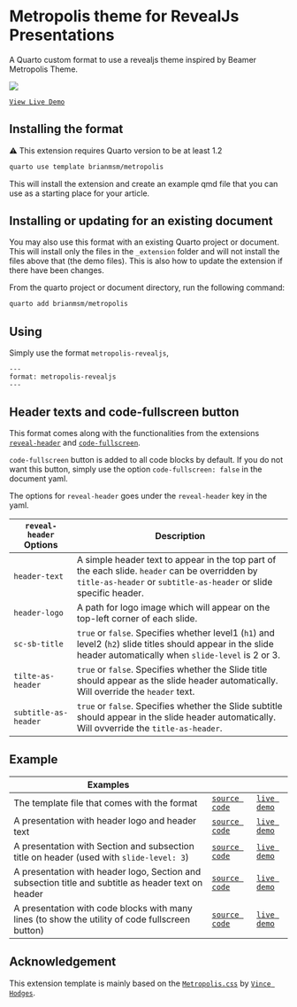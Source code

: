# Metropolis theme for RevealJs Presentations

A Quarto custom format to use a revealjs theme inspired by Beamer Metropolis Theme.

![](metropolis_theme.gif)

[`View Live Demo`](https://shafayetshafee.github.io/metropolis/example_gif.html)

## Installing the format

:warning: This extension requires Quarto version to be at least 1.2

```bash
quarto use template brianmsm/metropolis
```

This will install the extension and create an example qmd file that you can use as a starting place for your article.


## Installing or updating for an existing document

You may also use this format with an existing Quarto project or document. This will install only the files in the `_extension` folder and will not install the files above that (the demo files). This is also how to update the extension if there have been changes.

From the quarto project or document directory, run the following command:

```bash
quarto add brianmsm/metropolis
```

## Using

Simply use the format `metropolis-revealjs`,

```
---
format: metropolis-revealjs
---
```

## Header texts and code-fullscreen button

This format comes along with the functionalities from the extensions [`reveal-header`](https://github.com/shafayetShafee/reveal-header) and [`code-fullscreen`](https://github.com/shafayetShafee/code-fullscreen).

`code-fullscreen` button is added to all code blocks by default. If you do not want this button, simply use the option `code-fullscreen: false` in the document yaml.

The options for `reveal-header` goes under the `reveal-header` key in the yaml.

| `reveal-header` Options   | Description                                                                                                                                                         |
|----------------------|---------------------------------------------------------------------------------------------------------------------------------------------------------------------|
| `header-text`        | A simple header text to appear in the top part of the each slide. `header` can be overridden by `title-as-header` or `subtitle-as-header` or slide specific header. |
| `header-logo`        | A path for logo image which will appear on the top-left corner of each slide.                                                                                       |
| `sc-sb-title`        | `true` or `false`. Specifies whether level1 (`h1`) and level2 (`h2`) slide titles should appear in the slide header automatically when `slide-level` is 2 or 3.     |
| `tilte-as-header`    | `true` or `false`. Specifies whether the Slide title should appear as the slide header automatically. Will override the `header` text.                              |
| `subtitle-as-header` | `true` or `false`. Specifies whether the Slide subtitle should appear in the slide header automatically. Will ovverride the `title-as-header`.                      |

## Example

| Examples                                                                                            |                                         |                                                                                    |
|-----------------------------------------------------------------------------------------------------|-----------------------------------------|------------------------------------------------------------------------------------|
| The template file that comes with the format                                                        | [`source code`](template.qmd)           | [`live demo`](https://shafayetshafee.github.io/metropolis/template.html)           |
| A presentation with header logo and header text                                                     | [`source code`](example_header01.qmd)   | [`live demo`](https://shafayetshafee.github.io/metropolis/example_header01.html)   |
| A presentation with Section and subsection title on header (used with `slide-level: 3`)             | [`source code`](example_header03.qmd)   | [`live demo`](https://shafayetshafee.github.io/metropolis/example_header03.html)   |
| A presentation with header logo, Section and subsection title and subtitle as header text on header | [`source code`](example_header02.qmd)   | [`live demo`](https://shafayetshafee.github.io/metropolis/example_header02.html)   |
| A presentation with code blocks with many lines (to show the utility of code fullscreen button)     | [`source code`](example_fullscreen.qmd) | [`live demo`](https://shafayetshafee.github.io/metropolis/example_fullscreen.html) |


## Acknowledgement

This extension template is mainly based on the [`Metropolis.css`](https://gist.github.com/vhodges/e37893eecde3f3333150) by [`Vince Hodges`](https://github.com/vhodges).
